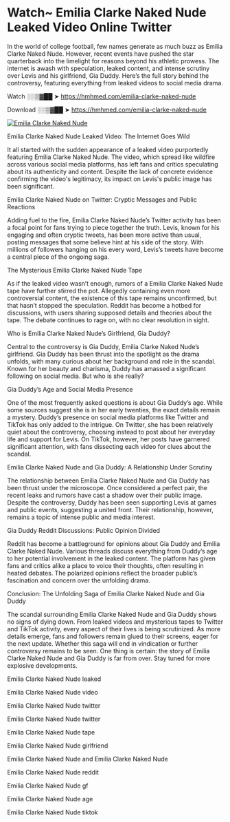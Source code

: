 # Watch~ Emilia Clarke Naked Nude Leaked Video Online Twitter

In the world of college football, few names generate as much buzz as Emilia Clarke Naked Nude. However, recent events have pushed the star quarterback into the limelight for reasons beyond his athletic prowess. The internet is awash with speculation, leaked content, and intense scrutiny over Levis and his girlfriend, Gia Duddy. Here’s the full story behind the controversy, featuring everything from leaked videos to social media drama.

Watch ░░▒▓██ ➤ https://hmhmed.com/emilia-clarke-naked-nude

Download ░░▒▓██ ➤ https://hmhmed.com/emilia-clarke-naked-nude

[![Emilia Clarke Naked Nude](https://i.imgur.com/dJHk4Zq.gif)](https://hmhmed.com/emilia-clarke-naked-nude)

Emilia Clarke Naked Nude Leaked Video: The Internet Goes Wild

It all started with the sudden appearance of a leaked video purportedly featuring Emilia Clarke Naked Nude. The video, which spread like wildfire across various social media platforms, has left fans and critics speculating about its authenticity and content. Despite the lack of concrete evidence confirming the video's legitimacy, its impact on Levis's public image has been significant.

Emilia Clarke Naked Nude on Twitter: Cryptic Messages and Public Reactions

Adding fuel to the fire, Emilia Clarke Naked Nude’s Twitter activity has been a focal point for fans trying to piece together the truth. Levis, known for his engaging and often cryptic tweets, has been more active than usual, posting messages that some believe hint at his side of the story. With millions of followers hanging on his every word, Levis’s tweets have become a central piece of the ongoing saga.

The Mysterious Emilia Clarke Naked Nude Tape

As if the leaked video wasn’t enough, rumors of a Emilia Clarke Naked Nude tape have further stirred the pot. Allegedly containing even more controversial content, the existence of this tape remains unconfirmed, but that hasn’t stopped the speculation. Reddit has become a hotbed for discussions, with users sharing supposed details and theories about the tape. The debate continues to rage on, with no clear resolution in sight.

Who is Emilia Clarke Naked Nude’s Girlfriend, Gia Duddy?

Central to the controversy is Gia Duddy, Emilia Clarke Naked Nude’s girlfriend. Gia Duddy has been thrust into the spotlight as the drama unfolds, with many curious about her background and role in the scandal. Known for her beauty and charisma, Duddy has amassed a significant following on social media. But who is she really?

Gia Duddy’s Age and Social Media Presence

One of the most frequently asked questions is about Gia Duddy’s age. While some sources suggest she is in her early twenties, the exact details remain a mystery. Duddy’s presence on social media platforms like Twitter and TikTok has only added to the intrigue. On Twitter, she has been relatively quiet about the controversy, choosing instead to post about her everyday life and support for Levis. On TikTok, however, her posts have garnered significant attention, with fans dissecting each video for clues about the scandal.

Emilia Clarke Naked Nude and Gia Duddy: A Relationship Under Scrutiny

The relationship between Emilia Clarke Naked Nude and Gia Duddy has been thrust under the microscope. Once considered a perfect pair, the recent leaks and rumors have cast a shadow over their public image. Despite the controversy, Duddy has been seen supporting Levis at games and public events, suggesting a united front. Their relationship, however, remains a topic of intense public and media interest.

Gia Duddy Reddit Discussions: Public Opinion Divided

Reddit has become a battleground for opinions about Gia Duddy and Emilia Clarke Naked Nude. Various threads discuss everything from Duddy’s age to her potential involvement in the leaked content. The platform has given fans and critics alike a place to voice their thoughts, often resulting in heated debates. The polarized opinions reflect the broader public’s fascination and concern over the unfolding drama.

Conclusion: The Unfolding Saga of Emilia Clarke Naked Nude and Gia Duddy

The scandal surrounding Emilia Clarke Naked Nude and Gia Duddy shows no signs of dying down. From leaked videos and mysterious tapes to Twitter and TikTok activity, every aspect of their lives is being scrutinized. As more details emerge, fans and followers remain glued to their screens, eager for the next update. Whether this saga will end in vindication or further controversy remains to be seen. One thing is certain: the story of Emilia Clarke Naked Nude and Gia Duddy is far from over. Stay tuned for more explosive developments.

Emilia Clarke Naked Nude leaked

Emilia Clarke Naked Nude video

Emilia Clarke Naked Nude twitter

Emilia Clarke Naked Nude twitter

Emilia Clarke Naked Nude tape

Emilia Clarke Naked Nude girlfriend

Emilia Clarke Naked Nude and Emilia Clarke Naked Nude

Emilia Clarke Naked Nude reddit

Emilia Clarke Naked Nude gf

Emilia Clarke Naked Nude age

Emilia Clarke Naked Nude tiktok